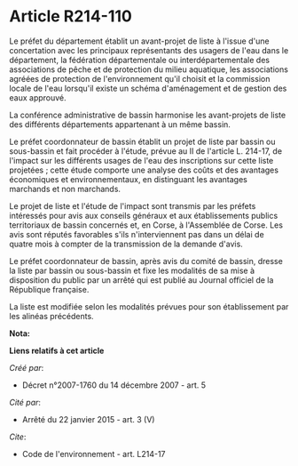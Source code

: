 # Article R214-110

Le préfet du département établit un avant-projet de liste à l'issue d'une concertation avec les principaux représentants des
usagers de l'eau dans le département, la fédération départementale ou interdépartementale des associations de pêche et de
protection du milieu aquatique, les associations agréées de protection de l'environnement qu'il choisit et la commission
locale de l'eau lorsqu'il existe un schéma d'aménagement et de gestion des eaux approuvé. 

La conférence administrative de bassin harmonise les avant-projets de liste des différents départements appartenant à un même
bassin. 

Le préfet coordonnateur de bassin établit un projet de liste par bassin ou sous-bassin et fait procéder à l'étude, prévue au
II de l'article L. 214-17, de l'impact sur les différents usages de l'eau des inscriptions sur cette liste projetées ; cette
étude comporte une analyse des coûts et des avantages économiques et environnementaux, en distinguant les avantages marchands
et non marchands. 

Le projet de liste et l'étude de l'impact sont transmis par les préfets intéressés pour avis aux conseils généraux et aux
établissements publics territoriaux de bassin concernés et, en Corse, à l'Assemblée de Corse. Les avis sont réputés
favorables s'ils n'interviennent pas dans un délai de quatre mois à compter de la transmission de la demande d'avis. 

Le préfet coordonnateur de bassin, après avis du comité de bassin, dresse la liste par bassin ou sous-bassin et fixe les
modalités de sa mise à disposition du public par un arrêté qui est publié au Journal officiel de la République française. 

La liste est modifiée selon les modalités prévues pour son établissement par les alinéas précédents.

**Nota:**



**Liens relatifs à cet article**

_Créé par_:

  - Décret n°2007-1760 du 14 décembre 2007 - art. 5

_Cité par_:

  - Arrêté du 22 janvier 2015 - art. 3 (V)

_Cite_:

  - Code de l'environnement - art. L214-17
